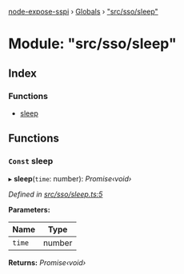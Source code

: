 [node-expose-sspi](../README.md) › [Globals](../globals.md) › ["src/sso/sleep"](_src_sso_sleep_.md)

# Module: "src/sso/sleep"

## Index

### Functions

* [sleep](_src_sso_sleep_.md#const-sleep)

## Functions

### `Const` sleep

▸ **sleep**(`time`: number): *Promise‹void›*

*Defined in [src/sso/sleep.ts:5](https://github.com/jlguenego/node-expose-sspi/blob/3281b4b/src/sso/sleep.ts#L5)*

**Parameters:**

Name | Type |
------ | ------ |
`time` | number |

**Returns:** *Promise‹void›*
